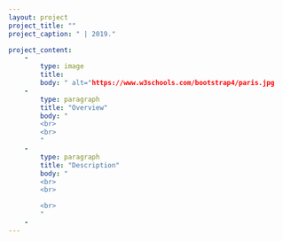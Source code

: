 ```yaml
---
layout: project
project_title: ""
project_caption: " | 2019."

project_content:
    - 
        type: image
        title: 
        body: " alt="https://www.w3schools.com/bootstrap4/paris.jpg
    -
        type: paragraph
        title: "Overview"
        body: " 
        <br>
        <br>
        "
    -
        type: paragraph
        title: "Description"
        body: "
        <br>
        <br>

        <br>
        "
    -
---
```


